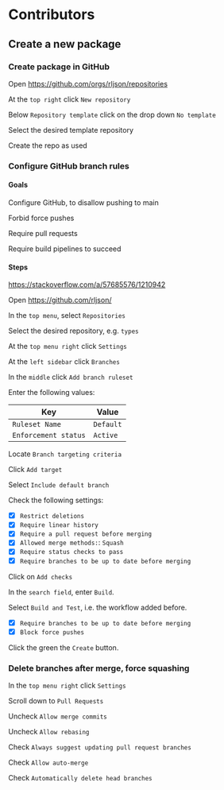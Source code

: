 # Contributors

## Create a new package

### Create package in GitHub

Open <https://github.com/orgs/rljson/repositories>

At the `top right` click `New repository`

Below `Repository template` click on the drop down `No template`

Select the desired template repository

Create the repo as used

### Configure GitHub branch rules

#### Goals

Configure GitHub, to disallow pushing to main

Forbid force pushes

Require pull requests

Require build pipelines to succeed

#### Steps

<https://stackoverflow.com/a/57685576/1210942>

Open <https://github.com/rljson/>

In the `top menu`, select `Repositories`

Select the desired repository, e.g. `types`

At the `top menu right` click `Settings`

At the `left sidebar` click `Branches`

In the `middle` click `Add branch ruleset`

Enter the following values:

| Key                  | Value     |
| -------------------- | --------- |
| `Ruleset Name`       | `Default` |
| `Enforcement status` | `Active`  |

Locate `Branch targeting criteria`

Click `Add target`

Select `Include default branch`

Check the following settings:

- [x] `Restrict deletions`
- [x] `Require linear history`
- [x] `Require a pull request before merging`
- [x] `Allowed merge methods:`: `Squash`
- [x] `Require status checks to pass`
- [x] `Require branches to be up to date before merging`

Click on `Add checks`

In the `search field`, enter `Build`.

Select `Build and Test`, i.e. the workflow added before.

- [x] `Require branches to be up to date before merging`
- [x] `Block force pushes`

Click the green the `Create` button.

### Delete branches after merge, force squashing

In the `top menu right` click `Settings`

Scroll down to `Pull Requests`

Uncheck `Allow merge commits`

Uncheck `Allow rebasing`

Check `Always suggest updating pull request branches`

Check `Allow auto-merge`

Check `Automatically delete head branches`
